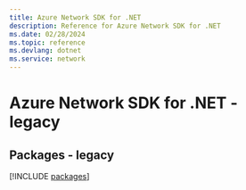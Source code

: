 ```yaml
---
title: Azure Network SDK for .NET
description: Reference for Azure Network SDK for .NET
ms.date: 02/28/2024
ms.topic: reference
ms.devlang: dotnet
ms.service: network
---
```

# Azure Network SDK for .NET - legacy
## Packages - legacy
[!INCLUDE [packages](network-index.md)]